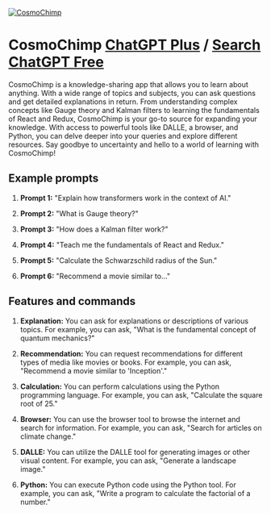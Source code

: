 
[![CosmoChimp](https://files.oaiusercontent.com/file-snug3gYetuP3ZbdNMZbMKKB5?se=2123-10-19T13%3A46%3A45Z&sp=r&sv=2021-08-06&sr=b&rscc=max-age%3D31536000%2C%20immutable&rscd=attachment%3B%20filename%3DRed%2520Science%2520Fiction%2520Futuristic%2520Red%2520Book%2520Cover%2520%252811%2529.png&sig=a2aU0HAKQH3hGe/wQk/Cn3td20N4wBKTr5m5Y6rr%2BqI%3D)](https://chat.openai.com/g/g-4CWC8KTza-cosmochimp)

# CosmoChimp [ChatGPT Plus](https://chat.openai.com/g/g-4CWC8KTza-cosmochimp) / [Search ChatGPT Free](https://gptcall.net/index.html#/?search=CosmoChimp)

CosmoChimp is a knowledge-sharing app that allows you to learn about anything. With a wide range of topics and subjects, you can ask questions and get detailed explanations in return. From understanding complex concepts like Gauge theory and Kalman filters to learning the fundamentals of React and Redux, CosmoChimp is your go-to source for expanding your knowledge. With access to powerful tools like DALLE, a browser, and Python, you can delve deeper into your queries and explore different resources. Say goodbye to uncertainty and hello to a world of learning with CosmoChimp!

## Example prompts

1. **Prompt 1:** "Explain how transformers work in the context of AI."

2. **Prompt 2:** "What is Gauge theory?"

3. **Prompt 3:** "How does a Kalman filter work?"

4. **Prompt 4:** "Teach me the fundamentals of React and Redux."

5. **Prompt 5:** "Calculate the Schwarzschild radius of the Sun."

6. **Prompt 6:** "Recommend a movie similar to..."

## Features and commands

1. **Explanation:** You can ask for explanations or descriptions of various topics. For example, you can ask, "What is the fundamental concept of quantum mechanics?"

2. **Recommendation:** You can request recommendations for different types of media like movies or books. For example, you can ask, "Recommend a movie similar to 'Inception'."

3. **Calculation:** You can perform calculations using the Python programming language. For example, you can ask, "Calculate the square root of 25."

4. **Browser:** You can use the browser tool to browse the internet and search for information. For example, you can ask, "Search for articles on climate change."

5. **DALLE:** You can utilize the DALLE tool for generating images or other visual content. For example, you can ask, "Generate a landscape image."

6. **Python:** You can execute Python code using the Python tool. For example, you can ask, "Write a program to calculate the factorial of a number."


